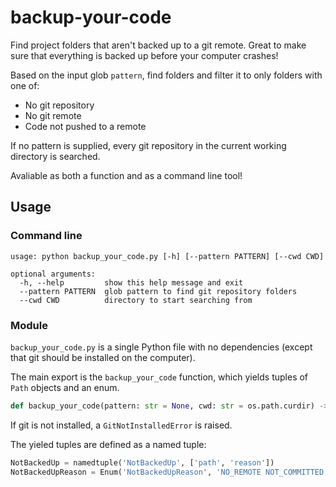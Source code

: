 # backup-your-code

Find project folders that aren't backed up to a git remote. Great to make
sure that everything is backed up before your computer crashes!

Based on the input glob `pattern`, find folders and filter it to
only folders with one of:

- No git repository
- No git remote
- Code not pushed to a remote

If no pattern is supplied, every git repository in the current working directory is searched.

Avaliable as both a function and as a command line tool!

## Usage

### Command line

```
usage: python backup_your_code.py [-h] [--pattern PATTERN] [--cwd CWD]

optional arguments:
  -h, --help         show this help message and exit
  --pattern PATTERN  glob pattern to find git repository folders
  --cwd CWD          directory to start searching from
```

### Module

`backup_your_code.py` is a single Python file with no dependencies (except that git should be installed on the computer).

The main export is the `backup_your_code` function, which yields tuples of `Path` objects and an enum.

```python
def backup_your_code(pattern: str = None, cwd: str = os.path.curdir) -> Iterable[NotBackedUp]
```

If git is not installed, a `GitNotInstalledError` is raised.

The yieled tuples are defined as a named tuple:

```python
NotBackedUp = namedtuple('NotBackedUp', ['path', 'reason'])
NotBackedUpReason = Enum('NotBackedUpReason', 'NO_REMOTE NOT_COMMITTED NOT_PUSHED')
```
